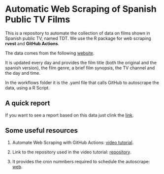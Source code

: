 # Automatic Web Scraping of Spanish Public TV Films
This is a repository to automate the collection of data on films shown in Spanish public TV, named TDT. We use the R package for web scraping **rvest** and **GitHub Actions**.

The data comes from the following [website](https://www.elmundo.es/television/programacion-tv/peliculas.html).

It is updated every day and provides the film title (both the original and the spanish version), the film genre, a brief film synopsis, the TV channel and the day and time.

In the workflows folder it is the .yaml file that calls GitHub to autoscrape the data, using a R Script.

## A quick report

If you want to see a report based on this data just clink the [link](https://rpubs.com/GuilleDiaz7/959827).

## Some useful resources

1. Automate Web Scraping with GitHub Actions: [video tutorial](https://www.youtube.com/watch?v=N3NrWMxeeJQ).

2. Link to the repository used in the video tutorial: [repository](https://github.com/amrrs/scrape-automation).

3. It provides the cron numnbers required to schedule the autoscrape: [web](https://crontab.guru/).

